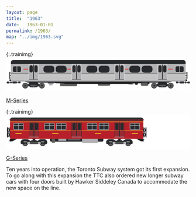 ```yaml
---
layout: page
title:  "1963"
date:   1963-01-01
permalink: /1963/
map: "../img/1963.svg"
---
```


{:.trainimg}
![M-Series](../img/m-series.svg)

[M-Series](https://en.wikipedia.org/wiki/M_series_(Toronto_subway))

{:.trainimg}
![G-Series](../img/g-series.svg)

[G-Series](https://en.wikipedia.org/wiki/G_series_(Toronto_subway))

Ten years into operation, the Toronto Subway system got its first expansion.  To go along with this expansion the TTC also ordered new longer subway cars with four doors built by Hawker Siddeley Canada to accommodate the new space on the line.
